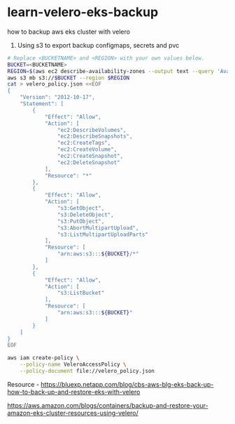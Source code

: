 # learn-velero-eks-backup
how to backup aws eks cluster with velero
1. Using s3 to export backup configmaps, secrets and pvc
```bash
# Replace <BUCKETNAME> and <REGION> with your own values below.
BUCKET=<BUCKETNAME>
REGION=$(aws ec2 describe-availability-zones --output text --query 'AvailabilityZones[0].[RegionName]')
aws s3 mb s3://$BUCKET --region $REGION
cat > velero_policy.json <<EOF
{
    "Version": "2012-10-17",
    "Statement": [
        {
            "Effect": "Allow",
            "Action": [
                "ec2:DescribeVolumes",
                "ec2:DescribeSnapshots",
                "ec2:CreateTags",
                "ec2:CreateVolume",
                "ec2:CreateSnapshot",
                "ec2:DeleteSnapshot"
            ],
            "Resource": "*"
        },
        {
            "Effect": "Allow",
            "Action": [
                "s3:GetObject",
                "s3:DeleteObject",
                "s3:PutObject",
                "s3:AbortMultipartUpload",
                "s3:ListMultipartUploadParts"
            ],
            "Resource": [
                "arn:aws:s3:::${BUCKET}/*"
            ]
        },
        {
            "Effect": "Allow",
            "Action": [
                "s3:ListBucket"
            ],
            "Resource": [
                "arn:aws:s3:::${BUCKET}"
            ]
        }
    ]
}
EOF

aws iam create-policy \
    --policy-name VeleroAccessPolicy \
    --policy-document file://velero_policy.json
```
Resource - https://bluexp.netapp.com/blog/cbs-aws-blg-eks-back-up-how-to-back-up-and-restore-eks-with-velero

https://aws.amazon.com/blogs/containers/backup-and-restore-your-amazon-eks-cluster-resources-using-velero/
